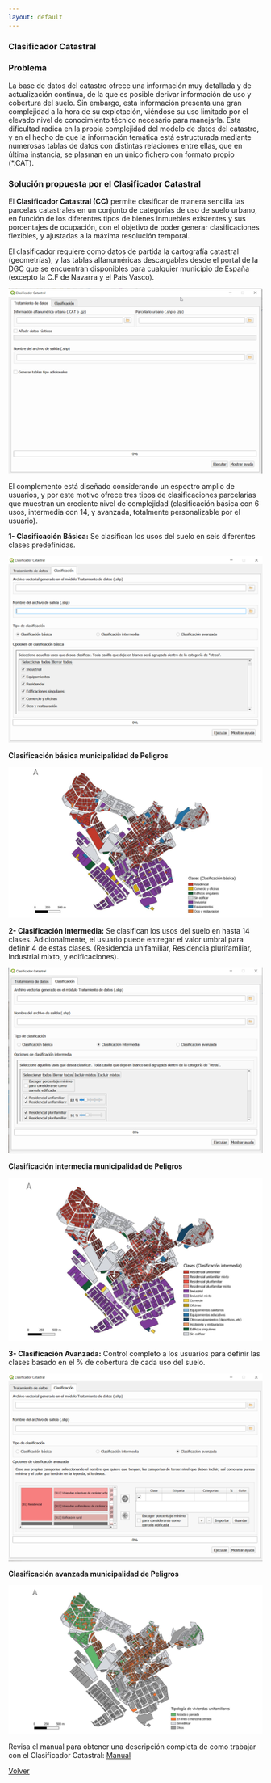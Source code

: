 ```yaml
---
layout: default
---
```


### Clasificador Catastral

### Problema

La base de datos del catastro ofrece una información muy detallada y de actualización continua, de la que es posible derivar información de uso y cobertura del suelo. Sin embargo, esta información presenta una gran complejidad a la hora de su explotación, viéndose su uso limitado por el elevado nivel de conocimiento técnico necesario para manejarla. Esta dificultad radica en la propia complejidad del modelo de datos del catastro, y en el hecho de que la información temática está estructurada mediante numerosas tablas de datos con distintas relaciones entre ellas, que en última instancia, se plasman en un único fichero con formato propio (*.CAT).   

### Solución propuesta por el Clasificador Catastral

 El **Clasificador Catastral (CC)** permite clasificar de manera sencilla las parcelas catastrales en un conjunto de categorías de uso de suelo urbano, en función de los diferentes tipos de bienes inmuebles existentes y sus porcentajes de ocupación, con el objetivo de poder generar clasificaciones flexibles, y ajustadas a la máxima resolución temporal.  

El clasificador requiere como datos de partida la cartografía catastral (geometrías), y las tablas alfanuméricas descargables desde el portal de la [DGC](http://www.sedecatastro.gob.es/) que se encuentran disponibles para cualquier municipio de España (excepto la C.F de Navarra y el País Vasco).  

[![datos](datos.png)](./datos_fig.html "Redirect to homepage")

El complemento está diseñado considerando un espectro amplio de usuarios, y por este motivo ofrece tres tipos de clasificaciones parcelarias que muestran un creciente nivel de complejidad (clasificación básica con 6 usos, intermedia con 14, y avanzada, totalmente personalizable por el usuario).  

**1- Clasificación Básica:** Se clasifican los usos del suelo en seis diferentes clases predefinidas.
  
[![datos basica](datos_basica.png)](./datos_basica_fig.html "Redirect to homepage")


**Clasificación básica municipalidad de Peligros**

[![basica](cl_b.PNG)](./basic.html "Redirect to homepage")


 **2- Clasificación Intermedia:** Se clasifican los usos del suelo en hasta 14 clases. Adicionalmente, el usuario puede entregar el valor umbral para definir 4 de estas clases. (Residencia unifamiliar, Residencia plurifamiliar, Industrial mixto, y edificaciones).

[![datos intermedio](datos_intermedia.png)](./datos_intermedio_fig.html "Redirect to homepage")


**Clasificación intermedia municipalidad de Peligros**


[![Intemedia](cl_in.PNG)](./intermediate.html "Redirect to homepage")


**3- Clasificación Avanzada:** Control completo a los usuarios para definir las clases basado en el % de cobertura de cada uso del suelo.  

[![datos avanzada](datos_avanzada.png)](./datos_avanzados_fig.html "Redirect to homepage")


**Clasificación avanzada municipalidad de Peligros**

[![avanzada](cl_ad.png)](./advance.html "Redirect to homepage")

Revisa el manual para obtener una descripción completa de como trabajar con el Clasificador Catastral: [Manual](https://github.com/TransUrban-UAH/Cadastral_Classifier/blob/main/manual_de_usuario.pdf)

[Volver](./)